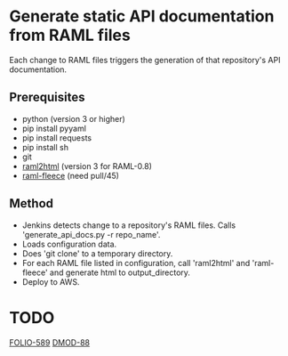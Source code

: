 # Generate static API documentation from RAML files

Each change to RAML files triggers the generation of that repository's API documentation.

## Prerequisites

- python (version 3 or higher)
- pip install pyyaml
- pip install requests
- pip install sh
- git
- [raml2html](https://github.com/raml2html/raml2html) (version 3 for RAML-0.8)
- [raml-fleece](https://github.com/janrain/raml-fleece) (need pull/45)

## Method

- Jenkins detects change to a repository's RAML files.
  Calls 'generate_api_docs.py -r repo_name'.
- Loads configuration data.
- Does 'git clone' to a temporary directory.
- For each RAML file listed in configuration, call 'raml2html' and 'raml-fleece'
  and generate html to output_directory.
- Deploy to AWS.

# TODO

[FOLIO-589](https://issues.folio.org/browse/FOLIO-589)
[DMOD-88](https://issues.folio.org/browse/DMOD-88)
